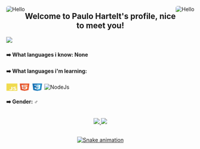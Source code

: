  <img align="right" alt="Hello" height="50" style="border-radius:5px;" src="https://c.tenor.com/4BvIV4qafpEAAAAi/jojofactory-jojoteam.gif"></div><img align="left" alt="Hello" height="50" style="border-radius:5px;" src="https://c.tenor.com/4BvIV4qafpEAAAAi/jojofactory-jojoteam.gif"></div>
 ## <div align = "center">Welcome to Paulo Hartelt's profile, nice to meet you!</div> 

<a href="https://www.linkedin.com/in/paulo-hartelt-045144106/" target="_blank"><img src="https://img.shields.io/badge/LinkedIn-0077B5?style=for-the-badge&logo=linkedin&logoColor=white" target="_blank"></a>

#### ➡️ What languages i know: None
#### ➡️ What languages i'm learning: 
<img align="center" alt="Javasscript" height="20" width="30" src="https://raw.githubusercontent.com/devicons/devicon/master/icons/javascript/javascript-plain.svg"> <img align="center" alt="HTML" height="20" width="30" src="https://raw.githubusercontent.com/devicons/devicon/master/icons/html5/html5-original.svg"> <img align="center" alt="CSS" height="20" width="30" src="https://raw.githubusercontent.com/devicons/devicon/master/icons/css3/css3-original.svg"> <img align="center" alt="NodeJs" height="20" width="30" src="https://cdn.jsdelivr.net/gh/devicons/devicon/icons/nodejs/nodejs-original.svg">
#### ➡️ Gender: ♂️

 ##

<div align="center">
  <a href="https://github.com/PauloHartelt">
  <img height="180em" src="https://github-readme-stats.vercel.app/api?username=PauloHartelt&show_icons=true&theme=github_dark&include_all_commits=true&count_private=true"/>
  <img height="180em" src="https://github-readme-stats.vercel.app/api/top-langs/?username=PauloHartelt&layout=compact&langs_count=7&theme=github_dark"/>
</div>
 
 <div style="display: inline_block"><br>  
</div> 
<div align="center"> 
  
  ![Snake animation](https://github.com/PauloHartelt/PauloHartelt/blob/output/github-contribution-grid-snake.svg)
 
</div>

